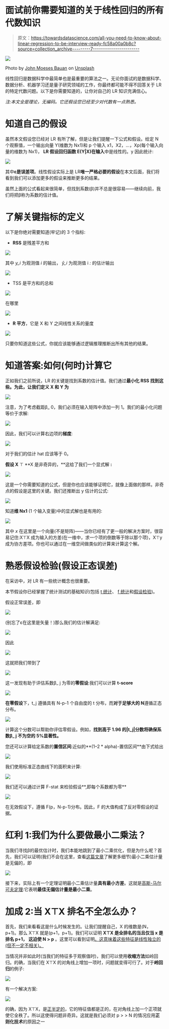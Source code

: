 # 面试前你需要知道的关于线性回归的所有代数知识

> 原文：<https://towardsdatascience.com/all-you-need-to-know-about-linear-regression-to-be-interview-ready-fc58a00a0b8c?source=collection_archive---------7----------------------->

![](img/952214b1d28c4d15653ca9f67ba220b1.png)

Photo by [John Moeses Bauan](https://unsplash.com/@johnmoeses?utm_source=medium&utm_medium=referral) on [Unsplash](https://unsplash.com?utm_source=medium&utm_medium=referral)

线性回归是数据科学中最简单也是最重要的算法之一。无论你面试的是数据科学、数据分析、机器学习还是量子研究领域的工作，你最终都可能不得不回答关于 LR 的特定代数问题。以下是你需要知道的，让你对自己的 LR 知识充满信心。

*注:本文全是理论，无编码。它还假设您已经至少对代数有一点熟悉。*

# **知道自己的假设**

虽然本文假设您已经对 LR 有所了解，但是让我们提醒一下公式和假设。给定 N 个观察值，一个输出向量 Y(维数为 Nx1)和 p 个输入 x1，X2，…，Xp(每个输入向量的维数为 Nx1)， **LR 假设回归函数 E(Y|X)在输入**中是线性的。y 因此统计:

![](img/bcaea813a630722b25fea547ff76d90d.png)

其中**ε是误差项**。线性假设实际上是 LR**唯一严格必要的假设**在本文后面，我们将看到我们可以添加更多的假设来推断更多的结果。

虽然上面的公式看起来很简单，但找到系数(β)并不总是很容易——继续向前，我们将把β称为系数的估计值。

# 了解关键指标的定义

以下是你绝对需要知道(牢记)的 3 个指标:

*   **RSS** 是残差平方和

![](img/a79129473b8a43ece756f5e525756e65.png)

其中 *y_i* 为观测值 *i* 的输出， *ŷ_i* 为观测值 i *:* 的估计输出

![](img/2079e8f9f4b37a01e2662a2ef61c6a6c.png)

*   TSS 是平方和的总和

![](img/0ac0929feb96970a2eb4416aa167a2aa.png)

在哪里

![](img/d9cc1458091b17833a3b8b06283cce4c.png)

*   **R 平方**，它是 X 和 Y 之间线性关系的量度

![](img/7cf5be924fd32b4a19d5a0e7bc677616.png)

只要你知道这些公式，你就应该能够通过逻辑推理推断出所有其他的结果。

# **知道答案:如何(何时)计算它**

正如我们之前所说，LR 的关键是找到系数的估计值。我们通过**最小化 RSS 找到这些。为此，让我们定义 X 和 Y 为**

![](img/550f378523e36f7ef92caf52d7485686.png)

注意，为了考虑截距β_ 0，我们必须在输入矩阵中添加一列 1。我们的最小化问题等价于求解:

![](img/d302596871767e0c320bc3a8ffe6fcfa.png)

因此，我们可以计算右边项的**梯度**:

![](img/0672293d55c53ab38e9993abb6a21aa6.png)

对于我们的估计 hat 应该等于 0。

**假设 X** ⊤ **X 是非奇异的，**这给了我们一个显式解 **:**

![](img/bcb056b6d94d92ac2a14a3f5fdbb390d.png)

这是一个你需要知道的公式，但是你也应该能够证明它，就像上面做的那样。非奇点的假设是这里的关键。我们还推断出 y 估计的公式:

![](img/4c8a3cb183bd9df7acfaeb9f5216ee73.png)

知道**维 Nx1** (1 个输入变量)中的显式解也是有用的:

![](img/95bdaeecd997c39a9fe69b39bf36fee1.png)

其中 *x* 在这里是一个向量(不是矩阵)——当你已经有了更一般的解决方案时，很容易记住:X⊤X 成为输入的方差(在一维中，求一个项的倒数等于除以那个项)，X⊤y 成为协方差项。你也可以通过在一维空间做类似的计算来计算这个解。

# 熟悉假设检验(假设正态误差)

在采访中，对 LR 有一些统计概念也很重要。

本节假设你已经掌握了统计测试的基础知识(包括 [t 统计](https://en.wikipedia.org/wiki/T-statistic)、 [f 统计](https://en.wikipedia.org/wiki/F-distribution)和[假设检验](https://en.wikipedia.org/wiki/Statistical_hypothesis_testing))。

假设正常误差，即

![](img/f041db9ba07f1c7265e040a092ea43ae.png)

(别忘了ε在这里是矢量！)那么我们的估计解满足:

![](img/f0af2ca1995a171e95eec32f4eefcc22.png)

因此

![](img/41f857d45bd564129cb7b1dc28766902.png)

这就把我们带到了

![](img/20b366cd09e4e16cc08b56e23153e225.png)

这一发现有助于评估系数β_ j 为零的**零假设**:我们可以计算 **t-score**

![](img/b45dc5f7d8c2817f565f78690dcbc01b.png)

**在零假设**下，t_j 遵循具有 N-p-1 个自由度的 t 分布，而**对于足够大的 N**遵循正态分布。

![](img/21e6027cc3e354c684915f3d375c08f7.png)

计算这个分数可以帮助你评估零假设。例如，**找到高于 1.96 的|t_j|分数将确保系数β_ j 不为空的 5%显著性。**

您还可以计算给定系数的**置信区间**:近似的**(1–2 * alpha)-置信区间**由下式给出

![](img/533495cc9758e440ae99c46018b9b53f.png)

我们使用标准正态曲线下的面积来计算:

![](img/2f35f4d1de347c5c97fa40714bbb3037.png)

我们还可以通过计算 F-stat 来检验假设**,即每个系数都为零**

![](img/44dafddedfaa57e3b3dcd4a34078d738.png)

在无效假设下，遵循 F(p，N-p-1)分布。因此，F 的大值构成了反对零假设的证据。

# 红利 1:我们为什么要做最小二乘法？

当我们寻找β的最优估计时，我们本能地跳到了最小二乘优化，但是为什么呢？首先，我们可以证明(我们不会在这里，查看[这篇文章](http://www.unm.edu/~lspear/geog525/24linreg2.pdf)了解更多细节)最小二乘估计量是无偏的，即

![](img/825791f6b393cf6941d0c01ef363616e.png)

接下来，实际上有一个定理证明最小二乘估计量**具有最小方差**。这就是[高斯-马尔可夫定理](https://en.wikipedia.org/wiki/Gauss–Markov_theorem):它表明**最佳无偏估计量是最小二乘**。

# **加成 2:当** X⊤X **排名不全怎么办？**

首先，我们来看看这是什么时候发生的。让我们提醒自己，X 的维数是(N，p+1)。那么 X⊤X 就是(p+1，p+1)。我们可以证明 **X⊤X 是全排名的当且仅当 x 是排名 p+1，** **这迫使 N > p** 。这里可以看到证明[。这意味着这些特征是线性独立的(但不一定不相关)。](https://math.stackexchange.com/questions/691812/proof-of-when-is-a-xtx-invertible)

当情况并非如此时(当我们的特征多于观察值时)，我们可以使用**收缩方法**如岭回归。的确，当我们在 X⊤X 的对角线上增加一项时，问题就变得可行了。对于**岭回归**的例子:

![](img/c099af5391d1faf342f2651956a617e9.png)

有一个解决方案:

![](img/9f5b200caec793f7510d1a7e40c9e450.png)

的确，因为 X⊤X，是[正半定的](https://en.wikipedia.org/wiki/Definiteness_of_a_matrix)，它的特征值都是正的，在对角线上加一个正项就使它全秩了。所以这使得问题非奇异。这就是我们必须对 p > > N 的情况应用**正则化技术**的原因之一